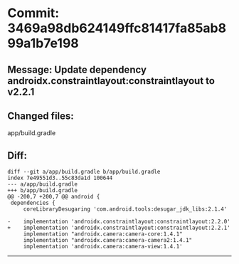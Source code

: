 # Commit: 3469a98db624149ffc81417fa85ab899a1b7e198
## Message: Update dependency androidx.constraintlayout:constraintlayout to v2.2.1
## Changed files:
app/build.gradle

## Diff:
```
diff --git a/app/build.gradle b/app/build.gradle
index 7e49551d3..55c83da1d 100644
--- a/app/build.gradle
+++ b/app/build.gradle
@@ -200,7 +200,7 @@ android {
 dependencies {
     coreLibraryDesugaring 'com.android.tools:desugar_jdk_libs:2.1.4'
 
-    implementation 'androidx.constraintlayout:constraintlayout:2.2.0'
+    implementation 'androidx.constraintlayout:constraintlayout:2.2.1'
     implementation "androidx.camera:camera-core:1.4.1"
     implementation "androidx.camera:camera-camera2:1.4.1"
     implementation 'androidx.camera:camera-view:1.4.1'
```
-----------------------------------
